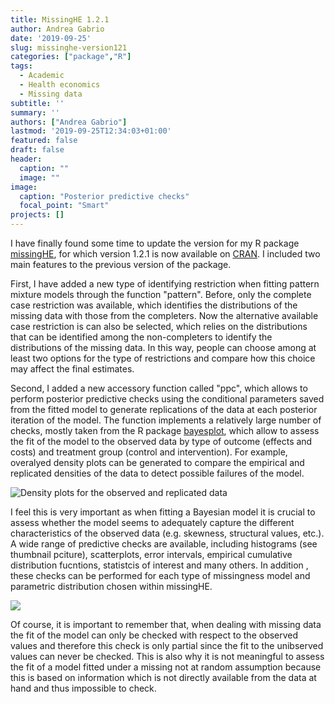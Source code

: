 ```yaml
---
title: MissingHE 1.2.1
author: Andrea Gabrio
date: '2019-09-25'
slug: missinghe-version121
categories: ["package","R"]
tags:
  - Academic
  - Health economics
  - Missing data
subtitle: ''
summary: ''
authors: ["Andrea Gabrio"]
lastmod: '2019-09-25T12:34:03+01:00'
featured: false
draft: false
header:
  caption: ""
  image: ""
image:
  caption: "Posterior predictive checks"
  focal_point: "Smart"
projects: []
---
```


I have finally found some time to update the version for my R package [missingHE](https://github.com/AnGabrio/missingHE), for which version 1.2.1 is now available on [CRAN](https://cran.r-project.org/web/packages/missingHE/). 
I included two main features to the previous version of the package. 

First, I have added a new type of identifying restriction when fitting pattern mixture models through the function "pattern". Before, only the complete case
restriction was available, which identifies the distributions of the missing data with those from the completers. Now the alternative available case restriction is can also be selected, which relies on the distributions that can be identified 
among the non-completers to identify the distributions of the missing data. In this way, people can choose among at least two options for the type of restrictions and compare how this choice may affect the final estimates.

Second, I added a new accessory function called "ppc", which allows to perform posterior predictive checks using the conditional parameters saved from the fitted model to generate replications of the data at each posterior iteration of the model.
The function implements a relatively large number of checks, mostly taken from the R package [bayesplot](https://cran.r-project.org/web/packages/bayesplot/), which allow to assess the fit of the model to the observed data by type of outcome (effects and costs) and treatment group (control and intervention).
For example, overalyed density plots can be generated to compare the empirical and replicated densities of the data to detect possible failures of the model. 

![Density plots for the observed and replicated data](/media/plotec.jpg)

I feel this is very important as when fitting a Bayesian model it is crucial to assess whether the model seems to adequately capture the different characteristics of the observed data (e.g. skewness, structural values, etc.). 
A wide range of predictive checks are available, including histograms (see thumbnail pciture), scatterplots, error intervals, empirical cumulative distribution fucntions, statistcis of interest and many others. In addition ,
these checks can be performed for each type of missingness model and parametric distribution chosen within missingHE. 

![](https://media.giphy.com/media/NEvPzZ8bd1V4Y/giphy.gif)

Of course, it is important to remember that, when dealing with missing data the fit of the model can only be checked with respect to the observed values and therefore this 
check is only partial since the fit to the unibserved values can never be checked. This is also why it is not meaningful to assess the fit of a model fitted under a missing not at random assumption
because this is based on information which is not directly available from the data at hand and thus impossible to check.  










 
 
 
 
 
 
 
 
 
 
 
 












